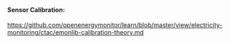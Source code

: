 #### Sensor Calibration:

https://github.com/openenergymonitor/learn/blob/master/view/electricity-monitoring/ctac/emonlib-calibration-theory.md